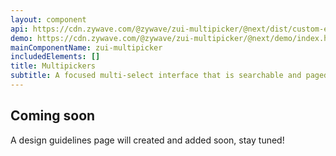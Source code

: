 ```yaml
---
layout: component
api: https://cdn.zywave.com/@zywave/zui-multipicker/@next/dist/custom-elements.json
demo: https://cdn.zywave.com/@zywave/zui-multipicker/@next/demo/index.html
mainComponentName: zui-multipicker
includedElements: []
title: Multipickers
subtitle: A focused multi-select interface that is searchable and paged.
---
```


## Coming soon

A design guidelines page will created and added soon, stay tuned!
